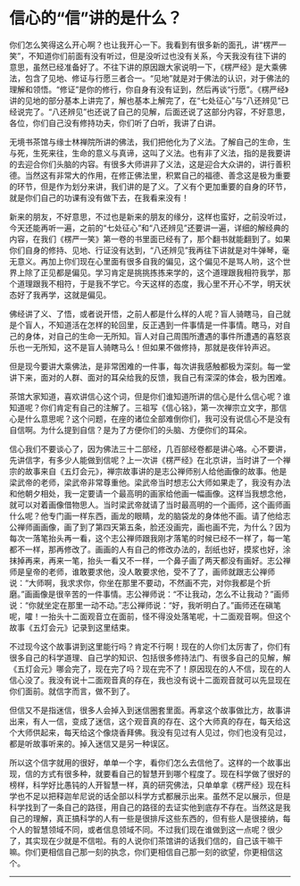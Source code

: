 # 信心的“信”讲的是什么？

你们怎么笑得这么开心啊？也让我开心一下。我看到有很多新的面孔，讲“楞严一笑”，不知道你们前面有没有听过，但是没听过也没有关系，今天我没有往下讲的意思，虽然已经准备好了。不往下讲的原因跟大家说明一下，《楞严经》是大乘佛法，包含了见地、修证与行愿三者合一。“见地”就是对于佛法的认识，对于佛法的理解和领悟。“修证”是你的修行，你自身有没有证到，然后再谈“行愿”。《楞严经》讲的见地的部分基本上讲完了，解也基本上解完了，在“七处征心”与“八还辨见”已经说完了。“八还辨见”也还说了自己的见解，后面还说了这部分内容，不好意思，各位，你们自己没有修持功夫，你们听了白听，我讲了白讲。

无境书茶馆与缘士林禅院所讲的佛法，我们把他化为了义法。了解自己的生命，生与死，生死来往，生命的意义与真谛，这叫了义法。也有非了义法，指的是我要讲的去迎合你们头脑的内容。有很多大师讲非了义法，这是迎合大众讲的，讲行善积德。当然这有非常大的作用，在修正佛法里，积累自己的福德、善念这是极为重要的环节，但是作为划分来讲，我们讲的是了义。了义有个更加重要的自身的环节，就是你们自己的功课有没有做下去，在我看来没有！

新来的朋友，不好意思，不过也是新来的朋友的缘分，这样也蛮好，之前没听过，今天还能再听一遍，之前的“七处征心”和“八还辨见”还要讲一遍，详细的解经典的内容，在我们《楞严一笑》第一卷的书里面已经有了，那个翻书就能翻到了。如果你们自身的修持、见地、行证没有达到，“八还辨见”我再往下讲就是对牛弹琴，毫无意义。再加上你们现在心里面有很多自我的偏见，这个偏见不是骂人哟，这个世界上除了正见都是偏见。学习肯定是挑挑拣拣来学的，这个道理跟我相符我学，那个道理跟我不相符，于是我不学它。今天这样的态度，我心里不开心不学，明天状态好了我再学，这就是偏见。

佛经讲了义、了悟，或者说开悟，之前人都是什么样的人呢？盲人骑瞎马，自己就是个盲人，不知道活在怎样的轮回里，反正遇到一件事情是一件事情。瞎马，对自己的身体，对自己的生命一无所知。盲人对自己周围所遭遇的事件所遭遇的喜怒哀乐也一无所知，这不是盲人骑瞎马么！但如果不做修持，那就是夜伴铃声迟。

但是现今要讲大乘佛法，是非常困难的一件事，每次讲我感触都极为深刻。每一堂讲下来，面对的人群、面对的耳朵给我的反馈，我自己有深深的体会，极为困难。

茶馆大家知道，喜欢讲信心这个词，但是你们谁知道所讲的信心是什么信心呢？谁知道呢？你们肯定有自己的注解了。三祖写《信心铭》，第一次禅宗立文字，那信心是什么意思呢？这个问题，在座的诸位全部难倒你们，我可没有说信心不是没有自信啊。为什么提到自信？是为了方便你们的头脑、方便你们的耳朵。

信心我们不要谈心了，因为佛法三十二部经，几百部经卷都是讲心咯。心不要讲，先讲信字，有多少人能做到信呢？上一次讲《楞严经》在北京讲，当时讲了一个禅宗的故事来自《五灯会元》，禅宗故事讲的是志公禅师别人给他画像的故事。他是梁武帝的老师，梁武帝非常尊重他。梁武帝当时想志公大师如果走了，我没有办法和他朝夕相处，我一定要请一个最高明的画家给他画一幅画像。这样当我想念他，就可以对着画像借物思人。当时梁武帝就请了当时最高明的一个画师，这个画师画什么呢？他专门画一样东西，画龙的眼睛，龙的脑袋龙的身体他不画。请了他给志公禅师画画像，画了到了第四天第五条，脸还没画完，画也画不完，为什么？因为每次一落笔抬头再一看，这个志公禅师跟我刚才落笔的时候已经不一样了，每一笔都不一样，那再修改了。画画的人有自己的修改办法的，刮纸也好，摸浆也好，涂抹掉再来，再来一笔，抬头一看又不一样，一个鼻子画了两天都没有画好。志公禅师是皇帝的老师，谁敢要求他，没人敢要求他，受不了了，画师就跟志公禅师说：“大师啊，我求求你，你坐在那里不要动，不然画不完，对你我都是个折磨。”画画像是很辛苦的一件事情。志公禅师说：“不让我动，怎么不让我动？”画师说：“你就坐定在那里一动不动。”志公禅师说：“好，我听明白了。”画师还在磌笔呢，嚯！一抬头十二面观音立在面前，怪不得没处落笔呢，十二面观音啊。但这个故事《五灯会元》记录到这里结束。

不过现今这个故事讲到这里能行吗？肯定不行啊！现在的人你们太厉害了，你们有很多自己的科学道理、自己学的知识、包括很多修持法门、有很多自己的见解，解《五灯会元》哪会完了，现在完了吗？现在完不了！原因现在的人不信，现在的人信心没了。我没有说十二面观音真的存在，我也没有说十二面观音就可以先显现在你们面前。就信字而言，做不到了。

但信又不是指迷信，很多人会掉入到迷信圈套里面。再拿这个故事做比方，故事讲出来，有人一信，变成了迷信，这个观音真的存在、这个大师真的存在，每天给这个大师供起来，每天给这个像烧香拜佛。我没有见过有人见过，你们也没有见过，都是听故事听来的。掉入迷信又是另一种误区。

所以这个信字就用的很好，单单一个字，看你们怎么去信他了。这样的一个故事出现，信的方式有很多种，就要看自己的智慧开到哪个程度了。现在科学做了很好的榜样，科学好比愚钝的人开智慧一样，真的研究佛法，只单单拿《楞严经》现在科学也不足以把释迦牟尼说的话全部以科学方式都展示出来。虽然不足以展示，但是科学找到了一条自己的路径，用自己的路径的去证实他到底存不存在。当然这是我自己的理解，真正搞科学的人有一些是很排斥这些东西的，但有些人是很接纳，每个人的智慧领域不同，或者信息领域不同。不过我们现在谁做到这一点呢？很少了，其实现在少就是不信啦。有的人说你们茶馆讲的话我们信的，自己该干嘛干嘛。你们更相信自己那一刻的执念，你们更相信自己那一刻的欲望，你更相信这个。  
****

